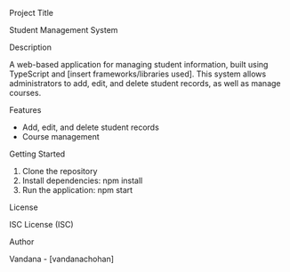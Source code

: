 Project Title

Student Management System

Description

A web-based application for managing student information, built using TypeScript and [insert frameworks/libraries used]. This system allows administrators to add, edit, and delete student records, as well as manage courses.


Features

- Add, edit, and delete student records
- Course management

Getting Started

1. Clone the repository
2. Install dependencies: npm install
3. Run the application: npm start

License

ISC License (ISC)

Author

Vandana - [vandanachohan]
